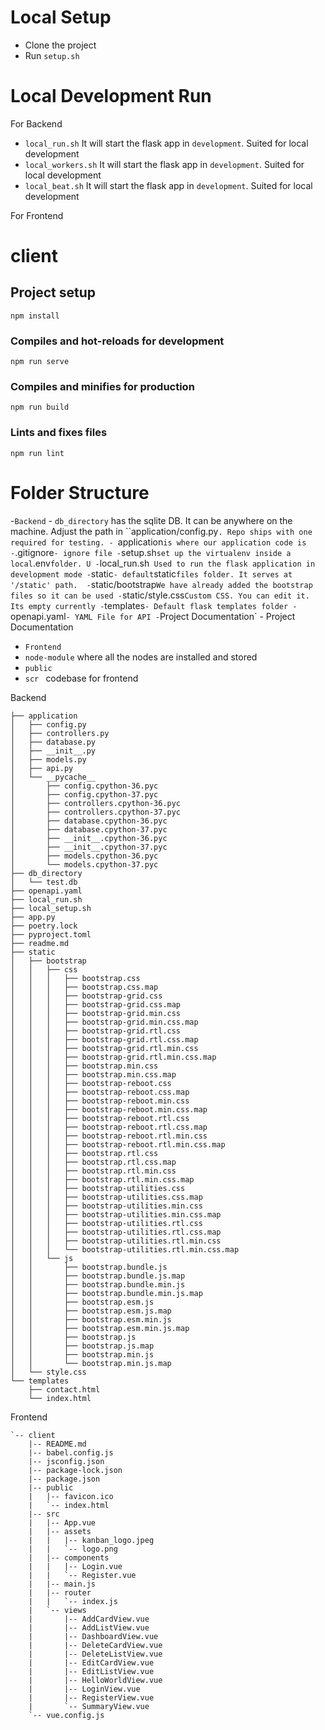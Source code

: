 # Local Setup
- Clone the project
- Run `setup.sh`

# Local Development Run
For Backend
- `local_run.sh` It will start the flask app in `development`. Suited for local development
- `local_workers.sh` It will start the flask app in `development`. Suited for local development
- `local_beat.sh` It will start the flask app in `development`. Suited for local development

For Frontend
# client

## Project setup
`npm install`

### Compiles and hot-reloads for development
`npm run serve`

### Compiles and minifies for production
`npm run build`

### Lints and fixes files
`npm run lint`



# Folder Structure
-`Backend`
    - `db_directory` has the sqlite DB. It can be anywhere on the machine. Adjust the path in ``application/config.py`. Repo ships with one required for testing.
    - `application` is where our application code is
    - `.gitignore` - ignore file
    - `setup.sh` set up the virtualenv inside a local `.env` folder. U
    - `local_run.sh`  Used to run the flask application in development mode
    - `static` - default `static` files folder. It serves at '/static' path. 
    - `static/bootstrap` We have already added the bootstrap files so it can be used
    - `static/style.css` Custom CSS. You can edit it. Its empty currently
    - `templates` - Default flask templates folder
    - `openapi.yaml` - YAML File for API
    - `Project Documentation` - Project Documentation
- `Frontend`
- `node-module` where all the nodes are installed and stored
- `public` 
- `scr ` codebase for frontend

Backend

```
├── application
│   ├── config.py
│   ├── controllers.py
│   ├── database.py
│   ├── __init__.py
│   ├── models.py
│   ├── api.py
│   └── __pycache__
│       ├── config.cpython-36.pyc
│       ├── config.cpython-37.pyc
│       ├── controllers.cpython-36.pyc
│       ├── controllers.cpython-37.pyc
│       ├── database.cpython-36.pyc
│       ├── database.cpython-37.pyc
│       ├── __init__.cpython-36.pyc
│       ├── __init__.cpython-37.pyc
│       ├── models.cpython-36.pyc
│       └── models.cpython-37.pyc
├── db_directory
│   └── test.db
├── openapi.yaml
├── local_run.sh
├── local_setup.sh
├── app.py
├── poetry.lock
├── pyproject.toml
├── readme.md
├── static
│   ├── bootstrap
│   │   ├── css
│   │   │   ├── bootstrap.css
│   │   │   ├── bootstrap.css.map
│   │   │   ├── bootstrap-grid.css
│   │   │   ├── bootstrap-grid.css.map
│   │   │   ├── bootstrap-grid.min.css
│   │   │   ├── bootstrap-grid.min.css.map
│   │   │   ├── bootstrap-grid.rtl.css
│   │   │   ├── bootstrap-grid.rtl.css.map
│   │   │   ├── bootstrap-grid.rtl.min.css
│   │   │   ├── bootstrap-grid.rtl.min.css.map
│   │   │   ├── bootstrap.min.css
│   │   │   ├── bootstrap.min.css.map
│   │   │   ├── bootstrap-reboot.css
│   │   │   ├── bootstrap-reboot.css.map
│   │   │   ├── bootstrap-reboot.min.css
│   │   │   ├── bootstrap-reboot.min.css.map
│   │   │   ├── bootstrap-reboot.rtl.css
│   │   │   ├── bootstrap-reboot.rtl.css.map
│   │   │   ├── bootstrap-reboot.rtl.min.css
│   │   │   ├── bootstrap-reboot.rtl.min.css.map
│   │   │   ├── bootstrap.rtl.css
│   │   │   ├── bootstrap.rtl.css.map
│   │   │   ├── bootstrap.rtl.min.css
│   │   │   ├── bootstrap.rtl.min.css.map
│   │   │   ├── bootstrap-utilities.css
│   │   │   ├── bootstrap-utilities.css.map
│   │   │   ├── bootstrap-utilities.min.css
│   │   │   ├── bootstrap-utilities.min.css.map
│   │   │   ├── bootstrap-utilities.rtl.css
│   │   │   ├── bootstrap-utilities.rtl.css.map
│   │   │   ├── bootstrap-utilities.rtl.min.css
│   │   │   └── bootstrap-utilities.rtl.min.css.map
│   │   └── js
│   │       ├── bootstrap.bundle.js
│   │       ├── bootstrap.bundle.js.map
│   │       ├── bootstrap.bundle.min.js
│   │       ├── bootstrap.bundle.min.js.map
│   │       ├── bootstrap.esm.js
│   │       ├── bootstrap.esm.js.map
│   │       ├── bootstrap.esm.min.js
│   │       ├── bootstrap.esm.min.js.map
│   │       ├── bootstrap.js
│   │       ├── bootstrap.js.map
│   │       ├── bootstrap.min.js
│   │       └── bootstrap.min.js.map
│   └── style.css
└── templates
    ├── contact.html
    └── index.html
```

Frontend
```
`-- client
    |-- README.md
    |-- babel.config.js
    |-- jsconfig.json
    |-- package-lock.json
    |-- package.json
    |-- public
    |   |-- favicon.ico
    |   `-- index.html
    |-- src
    |   |-- App.vue
    |   |-- assets
    |   |   |-- kanban_logo.jpeg
    |   |   `-- logo.png
    |   |-- components
    |   |   |-- Login.vue
    |   |   `-- Register.vue
    |   |-- main.js
    |   |-- router
    |   |   `-- index.js
    |   `-- views
    |       |-- AddCardView.vue
    |       |-- AddListView.vue
    |       |-- DashboardView.vue
    |       |-- DeleteCardView.vue
    |       |-- DeleteListView.vue
    |       |-- EditCardView.vue
    |       |-- EditListView.vue
    |       |-- HelloWorldView.vue
    |       |-- LoginView.vue
    |       |-- RegisterView.vue
    |       `-- SummaryView.vue
    `-- vue.config.js
```